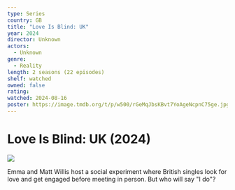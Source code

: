 ```yaml
---
type: Series
country: GB
title: "Love Is Blind: UK"
year: 2024
director: Unknown
actors:
  - Unknown
genre:
  - Reality
length: 2 seasons (22 episodes)
shelf: watched
owned: false
rating:
watched: 2024-08-16
poster: https://image.tmdb.org/t/p/w500/rGeMqJbsKBvt7YoAgeNcpnC75ge.jpg
---
```


# Love Is Blind: UK (2024)

![](https://image.tmdb.org/t/p/w500/rGeMqJbsKBvt7YoAgeNcpnC75ge.jpg)

Emma and Matt Willis host a social experiment where British singles look for love and get engaged before meeting in person. But who will say "I do"?
